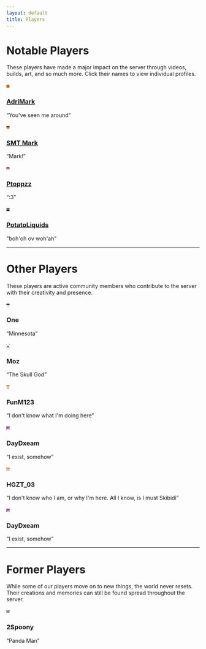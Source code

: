 ```yaml
---
layout: default
title: Players
---
```


# Notable Players

These players have made a major impact on the server through videos, builds, art, and so much more. Click their names to view individual profiles.

<div class="players-grid">
  <div class="player-card">
    <a href="/players/adrimark" class="player-link">
      <img src="/assets/images/players/adrimark_face.png" alt="AdriMark" class="player-icon" />
      <h3>AdriMark</h3>
    </a>
    <p>“You've seen me around”</p>
  </div>

  <div class="player-card">
    <a href="/players/smt-mark" class="player-link">
      <img src="/assets/images/players/mark_face.png" alt="SMT Mark" class="player-icon" />
      <h3>SMT Mark</h3>
    </a>
    <p>“Mark!”</p>
  </div>
  
  <div class="player-card">
    <a href="/players/ptoppzz" class="player-link">
      <img src="/assets/images/players/ptoppz_face.png" alt="Ptoppzz" class="player-icon" />
      <h3>Ptoppzz</h3>
    </a>
    <p>“:3”</p>
  </div>

  <div class="player-card">
    <a href="/players/potatoliquids" class="player-link">
      <img src="/assets/images/players/potato_face.webp" alt="PotatoLiquids" class="player-icon" />
      <h3>PotatoLiquids</h3>
    </a>
    <p>"boh'oh ov woh'ah"</p>
  </div>
</div>


---

# Other Players

These players are active community members who contribute to the server with their creativity and presence.

<div class="players-grid">
  <div class="player-card">
    <img src="/assets/images/players/one_face.png" alt="One" class="player-icon" />
    <h3>One</h3>
    <p>“Minnesota”</p>
  </div>

<div class="player-card">
      <img src="/assets/images/players/moz_face.png" alt="Moz" class="player-icon" />
      <h3>Moz</h3>
    <p>“The Skull God”</p>
  </div>

<div class="player-card">
      <img src="/assets/images/players/funm_face.webp" alt="Funm" class="player-icon" />
      <h3>FunM123</h3>
    <p>“I don't know what I'm doing here”</p>
  </div>

<div class="player-card">
      <img src="/assets/images/players/daydream_face.webp" alt="DayDxeam" class="player-icon" />
      <h3>DayDxeam</h3>
    <p>“I exist, somehow”</p>
  </div>

<div class="player-card">
      <img src="/assets/images/players/hgzt_face.webp" alt="HGZT_03" class="player-icon" />
      <h3>HGZT_03</h3>
    <p>“I don't know who I am, or why I'm here. All I know, is I must Skibidi”</p>
  </div>

<div class="player-card">
      <img src="/assets/images/players/daydream_face.webp" alt="DayDxeam" class="player-icon" />
      <h3>DayDxeam</h3>
    <p>“I exist, somehow”</p>
  </div>
</div>

---

# Former Players

While some of our players move on to new things, the world never resets. Their creations and memories can still be found spread throughout the server.

<div class="players-grid">
  <div class="player-card">
    <img src="/assets/images/players/spoony_face.png" alt="2Spoony" class="player-icon" />
    <h3>2Spoony</h3>
    <p>“Panda Man”</p>
  </div>
</div>
